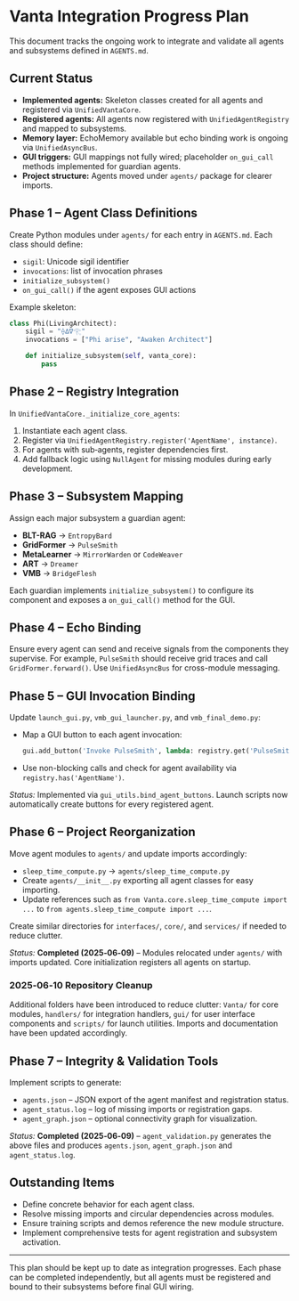 # Vanta Integration Progress Plan

This document tracks the ongoing work to integrate and validate all agents and subsystems defined in `AGENTS.md`.

## Current Status


- **Implemented agents:** Skeleton classes created for all agents and registered via `UnifiedVantaCore`.
- **Registered agents:** All agents now registered with `UnifiedAgentRegistry` and mapped to subsystems.
- **Memory layer:** EchoMemory available but echo binding work is ongoing via `UnifiedAsyncBus`.
- **GUI triggers:** GUI mappings not fully wired; placeholder `on_gui_call` methods implemented for guardian agents.
- **Project structure:** Agents moved under `agents/` package for clearer imports.


## Phase 1 – Agent Class Definitions

Create Python modules under `agents/` for each entry in `AGENTS.md`.
Each class should define:
- `sigil`: Unicode sigil identifier
- `invocations`: list of invocation phrases
- `initialize_subsystem()`
- `on_gui_call()` if the agent exposes GUI actions

Example skeleton:
```python
class Phi(LivingArchitect):
    sigil = "⟠∆∇𓂀"
    invocations = ["Phi arise", "Awaken Architect"]

    def initialize_subsystem(self, vanta_core):
        pass
```

## Phase 2 – Registry Integration

In `UnifiedVantaCore._initialize_core_agents`:
1. Instantiate each agent class.
2. Register via `UnifiedAgentRegistry.register('AgentName', instance)`.
3. For agents with sub‑agents, register dependencies first.
4. Add fallback logic using `NullAgent` for missing modules during early development.

## Phase 3 – Subsystem Mapping

Assign each major subsystem a guardian agent:
- **BLT-RAG** → `EntropyBard`
- **GridFormer** → `PulseSmith`
- **MetaLearner** → `MirrorWarden` or `CodeWeaver`
- **ART** → `Dreamer`
- **VMB** → `BridgeFlesh`

Each guardian implements `initialize_subsystem()` to configure its component and exposes a `on_gui_call()` method for the GUI.


## Phase 4 – Echo Binding

Ensure every agent can send and receive signals from the components they supervise. For example, `PulseSmith` should receive grid traces and call `GridFormer.forward()`. Use `UnifiedAsyncBus` for cross-module messaging.

## Phase 5 – GUI Invocation Binding

Update `launch_gui.py`, `vmb_gui_launcher.py`, and `vmb_final_demo.py`:
- Map a GUI button to each agent invocation:
  ```python
  gui.add_button('Invoke PulseSmith', lambda: registry.get('PulseSmith').on_gui_call())
  ```
- Use non-blocking calls and check for agent availability via `registry.has('AgentName')`.

*Status:* Implemented via `gui_utils.bind_agent_buttons`. Launch scripts now automatically create buttons for every registered agent.

## Phase 6 – Project Reorganization

Move agent modules to `agents/` and update imports accordingly:
- `sleep_time_compute.py` → `agents/sleep_time_compute.py`
- Create `agents/__init__.py` exporting all agent classes for easy importing.
- Update references such as `from Vanta.core.sleep_time_compute import ...` to `from agents.sleep_time_compute import ...`.

Create similar directories for `interfaces/`, `core/`, and `services/` if needed to reduce clutter.

*Status:* **Completed (2025‑06‑09)** – Modules relocated under `agents/` with imports updated. Core initialization registers all agents on startup.

### 2025‑06‑10 Repository Cleanup

Additional folders have been introduced to reduce clutter:
`Vanta/` for core modules, `handlers/` for integration handlers,
`gui/` for user interface components and `scripts/` for launch utilities.
Imports and documentation have been updated accordingly.

## Phase 7 – Integrity & Validation Tools

Implement scripts to generate:
- `agents.json` – JSON export of the agent manifest and registration status.
- `agent_status.log` – log of missing imports or registration gaps.
- `agent_graph.json` – optional connectivity graph for visualization.

*Status:* **Completed (2025‑06‑09)** – `agent_validation.py` generates the above files and produces `agents.json`, `agent_graph.json` and `agent_status.log`.

## Outstanding Items

- Define concrete behavior for each agent class.
- Resolve missing imports and circular dependencies across modules.
- Ensure training scripts and demos reference the new module structure.
- Implement comprehensive tests for agent registration and subsystem activation.

---

This plan should be kept up to date as integration progresses. Each phase can be completed independently, but all agents must be registered and bound to their subsystems before final GUI wiring.
